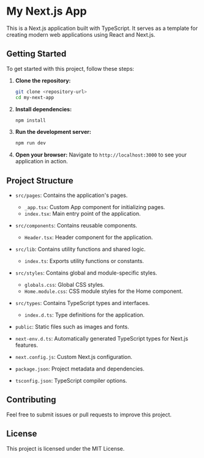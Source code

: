 # My Next.js App

This is a Next.js application built with TypeScript. It serves as a template for creating modern web applications using React and Next.js.

## Getting Started

To get started with this project, follow these steps:

1. **Clone the repository:**
   ```bash
   git clone <repository-url>
   cd my-next-app
   ```

2. **Install dependencies:**
   ```bash
   npm install
   ```

3. **Run the development server:**
   ```bash
   npm run dev
   ```

4. **Open your browser:**
   Navigate to `http://localhost:3000` to see your application in action.

## Project Structure

- `src/pages`: Contains the application's pages.
  - `_app.tsx`: Custom App component for initializing pages.
  - `index.tsx`: Main entry point of the application.
  
- `src/components`: Contains reusable components.
  - `Header.tsx`: Header component for the application.

- `src/lib`: Contains utility functions and shared logic.
  - `index.ts`: Exports utility functions or constants.

- `src/styles`: Contains global and module-specific styles.
  - `globals.css`: Global CSS styles.
  - `Home.module.css`: CSS module styles for the Home component.

- `src/types`: Contains TypeScript types and interfaces.
  - `index.d.ts`: Type definitions for the application.

- `public`: Static files such as images and fonts.

- `next-env.d.ts`: Automatically generated TypeScript types for Next.js features.

- `next.config.js`: Custom Next.js configuration.

- `package.json`: Project metadata and dependencies.

- `tsconfig.json`: TypeScript compiler options.

## Contributing

Feel free to submit issues or pull requests to improve this project.

## License

This project is licensed under the MIT License.